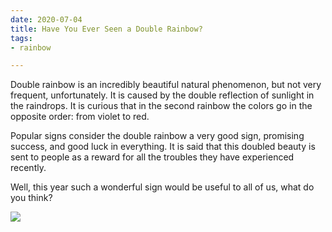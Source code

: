 ```yaml
---
date: 2020-07-04
title: Have You Ever Seen a Double Rainbow?
tags:
- rainbow

---
```

Double rainbow is an incredibly beautiful natural phenomenon, but not very frequent, unfortunately. It is caused by the double reflection of sunlight in the raindrops. It is curious that in the second rainbow the colors go in the opposite order: from violet to red.  
  
Popular signs consider the double rainbow a very good sign, promising success, and good luck in everything. It is said that this doubled beauty is sent to people as a reward for all the troubles they have experienced recently.  
  
Well, this year such a wonderful sign would be useful to all of us, what do you think?

![](/images/rainbow_n.jpg)